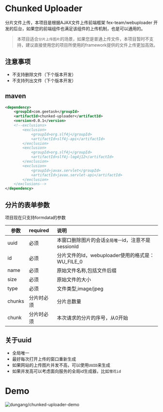 # Chunked Uploader

分片文件上传，本项目是根据AJAX文件上传前端框架 fex-team/webuploader 开发的后台，如果您的前端组件也满足该组件的上传机制，也是可以通用的。

> 本项目适合`分片上传图片`的场景，如果您是普通上传文件，本项目暂时不支持，建议直接使用您的项目所使用的framework提供的文件上传更加高效。

## 注意事项

* 不支持删除文件（下个版本开发）
* 不支持列出文件（下个版本开发）

## maven

```xml
<dependency>
	<groupId>com.geetask</groupId>
	<artifactId>chunked-uploader</artifactId>
	<version>0.0.1</version>
	<!--exclusions>
		<exclusion>
			<groupId>org.slf4j</groupId>
			<artifactId>slf4j-api</artifactId>
		</exclusion>
		<exclusion>
			<groupId>org.slf4j</groupId>
			<artifactId>slf4j-log4j12</artifactId>
		</exclusion>
		<exclusion>
			<groupId>javax.servlet</groupId>
			<artifactId>javax.servlet-api</artifactId>
		</exclusion>
	</exclusions-->
</dependency>
```

## 分片的表单参数

项目现在只支持formdata的参数
	
|参数	|required	|说明											|
|-------|:---------	|:----------------------------------------------|
|uuid	|必须		|本窗口删除图片的会话`全局唯一`id，注意不是sessionId|
|id		|必须		|分片文件的Id，webuploader使用的格式是：WU_FILE_0	|
|name	|必须		|原始文件名称,包括文件后缀							|
|size	|必须		|原始文件的大小									|
|type	|必须		|文件类型,image/jpeg								|
|chunks	|分片时必须	|分片总数量										|
|chunk	|分片时必须	|本次请求的分片的序号，从0开始						|

## 关于uuid

* 全局唯一
* 最好每次打开上传的窗口重新生成
* 如果网站的上传图片并发不高，可以使用`UUID`来生成
* 如果并发高可以考虑面向服务的全局id生成器，比如`雪花id`

# Demo

![dungang/chunked-uploader-demo](https://github.com/dungang/chunked-uploader-demo)
